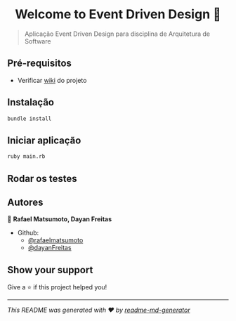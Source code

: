 <h1 align="center">Welcome to Event Driven Design 👋</h1>
<p>
</p>

> Aplicação Event Driven Design para disciplina de Arquitetura de Software

## Pré-requisitos

- Verificar [wiki](https://github.com/rafaelmatsumoto/eventdrivendesign/wiki) do projeto

## Instalação

```sh
bundle install
```

## Iniciar aplicação

```sh
ruby main.rb
```

## Rodar os testes



## Autores

👤 **Rafael Matsumoto, Dayan Freitas**

* Github: 
  - [@rafaelmatsumoto](https://github.com/rafaelmatsumoto)
  - [@dayanFreitas](https://github.com/dayanFreitas)

## Show your support

Give a ⭐️ if this project helped you!

***
_This README was generated with ❤️ by [readme-md-generator](https://github.com/kefranabg/readme-md-generator)_